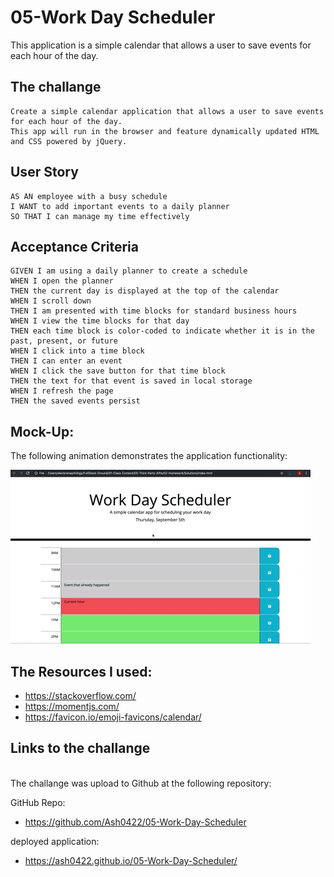 # 05-Work Day Scheduler
 This application is a simple calendar that allows a user to save events for each hour of the day. 

<h2>The challange </h2>

```
Create a simple calendar application that allows a user to save events for each hour of the day.
This app will run in the browser and feature dynamically updated HTML and CSS powered by jQuery.
```

## User Story

```
AS AN employee with a busy schedule
I WANT to add important events to a daily planner
SO THAT I can manage my time effectively
```

## Acceptance Criteria

```
GIVEN I am using a daily planner to create a schedule
WHEN I open the planner
THEN the current day is displayed at the top of the calendar
WHEN I scroll down
THEN I am presented with time blocks for standard business hours
WHEN I view the time blocks for that day
THEN each time block is color-coded to indicate whether it is in the past, present, or future
WHEN I click into a time block
THEN I can enter an event
WHEN I click the save button for that time block
THEN the text for that event is saved in local storage
WHEN I refresh the page
THEN the saved events persist
```

## Mock-Up:
The following animation demonstrates the application functionality:

![A user clicks on slots on the color-coded calendar and edits the events.](./images/05-third-party-apis-homework-demo.gif)


## The Resources I used:

- https://stackoverflow.com/
- https://momentjs.com/
- https://favicon.io/emoji-favicons/calendar/

## Links to the challange
<br>
The challange was upload to Github at the following repository:
<br>

GitHub Repo: 
- https://github.com/Ash0422/05-Work-Day-Scheduler

 deployed application: 
- https://ash0422.github.io/05-Work-Day-Scheduler/